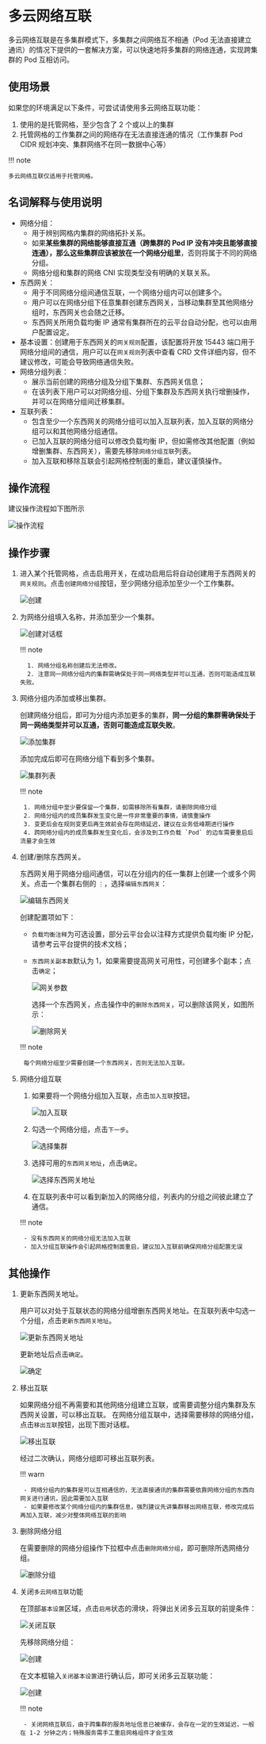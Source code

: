 # 多云网络互联

多云网络互联是在多集群模式下，多集群之间网络互不相通（Pod 无法直接建立通讯）的情况下提供的一套解决方案，可以快速地将多集群的网络连通，实现跨集群的 Pod 互相访问。

## 使用场景

如果您的环境满足以下条件，可尝试请使用多云网络互联功能：

1. 使用的是托管网格，至少包含了 2 个或以上的集群
2. 托管网格的工作集群之间的网络存在无法直接连通的情况（工作集群 Pod CIDR 规划冲突、集群网络不在同一数据中心等）

!!! note

    多云网络互联仅适用于托管网格。

## 名词解释与使用说明

- 网络分组：
    - 用于辨别网格内集群的网络拓扑关系。
    - 如果**某些集群的网络能够直接互通（跨集群的 Pod IP 没有冲突且能够直接连通），那么这些集群应该被放在一个网络分组里**，否则将属于不同的网络分组。
    - 网络分组和集群的网络 CNI 实现类型没有明确的关联关系。
- 东西网关：
    - 用于不同网络分组间通信互联，一个网络分组内可以创建多个。
    - 用户可以在网络分组下任意集群创建东西网关，当移动集群至其他网络分组时，东西网关也会随之迁移。
    - 东西网关所用负载均衡 IP 通常有集群所在的云平台自动分配，也可以由用户配置设定。
- 基本设置：创建用于东西网关的`网关规则`配置，该配置将开放 15443 端口用于网络分组间的通信，用户可以在`网关规则`列表中查看 CRD 文件详细内容，但不建议修改，可能会导致网络通信失败。
- 网络分组列表：
    - 展示当前创建的网络分组及分组下集群、东西网关信息；
    - 在该列表下用户可以对网络分组、分组下集群及东西网关执行增删操作，并可以在网络分组间迁移集群。
- 互联列表：
    - 包含至少一个东西网关的网络分组可以加入互联列表，加入互联的网络分组可以和其他网络分组通信。
    - 已加入互联的网络分组可以修改负载均衡 IP，但如需修改其他配置（例如增删集群、东西网关），需要先移除`网络分组互联`列表。
    - 加入互联和移除互联会引起网格控制面的重启，建议谨慎操作。

## 操作流程

建议操作流程如下图所示

![操作流程](https://docs.daocloud.io/daocloud-docs-images/docs/mspider/images/ci-process.png)

## 操作步骤

1. 进入某个托管网格，点击启用开关，在成功启用后将自动创建用于东西网关的`网关规则`。点击`创建网络分组`按钮，至少网络分组添加至少一个工作集群。

    ![创建](https://docs.daocloud.io/daocloud-docs-images/docs/mspider/images/ci-CreateGroupButton.jpg)

1. 为网络分组填入名称，并添加至少一个集群。

    ![创建对话框](https://docs.daocloud.io/daocloud-docs-images/docs/mspider/images/ci-CreateGroupDialog.png)

    !!! note

         1. 网络分组名称创建后无法修改。
         2. 注意同一网络分组内的集群需确保处于同一网络类型并可以互通，否则可能造成互联失败。

2. 网络分组内添加或移出集群。

    创建网络分组后，即可为分组内添加更多的集群，**同一分组的集群需确保处于同一网络类型并可以互通，否则可能造成互联失败**。

    ![添加集群](https://docs.daocloud.io/daocloud-docs-images/docs/mspider/images/ci-AddCluster.png)

    添加完成后即可在网络分组下看到多个集群。

    ![集群列表](https://docs.daocloud.io/daocloud-docs-images/docs/mspider/images/ci-ClusterList.jpg)

    !!! note

        1. 网络分组中至少要保留一个集群，如需移除所有集群，请删除网络分组
        2. 网络分组内的成员集群发生变化是一件非常重要的事情，请慎重操作
        3. 变更后会在规则变更后再生效前会存在网络延迟，建议在业务低峰期进行操作
        4. 跨网络分组内的成员集群发生变化后，会涉及到工作负载 `Pod` 的边车需要重启后流量才会生效

3. 创建/删除东西网关。

    东西网关用于网络分组间通信，可以在分组内的任一集群上创建一个或多个网关。点击一个集群右侧的 `⋮`，选择`编辑东西网关`：

    ![编辑东西网关](https://docs.daocloud.io/daocloud-docs-images/docs/mspider/images/ci-destirule01.png)

    创建配置项如下：

    - `负载均衡注释`为可选设置，部分云平台会以注释方式提供负载均衡 IP 分配，请参考云平台提供的技术文档；
    - `东西网关副本数`默认为 1，如果需要提高网关可用性，可创建多个副本；点击`确定`；

        ![网关参数](https://docs.daocloud.io/daocloud-docs-images/docs/mspider/images/ci-destirule02.png)

        选择一个东西网关，点击操作中的`删除东西网关`，可以删除该网关，如图所示：

        ![删除网关](https://docs.daocloud.io/daocloud-docs-images/docs/mspider/images/ci-destirule03.png)

    !!! note

        每个网络分组至少需要创建一个东西网关，否则无法加入互联。

4. 网络分组互联

    1. 如果要将一个网络分组加入互联，点击`加入互联`按钮。

        ![加入互联](https://docs.daocloud.io/daocloud-docs-images/docs/mspider/images/ci-join.png)

    2. 勾选一个网络分组，点击`下一步`。

        ![选择集群](https://docs.daocloud.io/daocloud-docs-images/docs/mspider/images/ci-join01.png)

    3. 选择可用的`东西网关地址`，点击`确定`。

        ![选择东西网关地址](https://docs.daocloud.io/daocloud-docs-images/docs/mspider/images/ci-join02.png)

    4. 在互联列表中可以看到新加入的网络分组，列表内的分组之间彼此建立了通信。

    !!! note

        - 没有东西网关的网络分组无法加入互联
        - 加入分组互联操作会引起网格控制面重启，建议加入互联前确保网络分组配置无误

## 其他操作

1. 更新东西网关地址。

    用户可以对处于互联状态的网络分组增删东西网关地址。在互联列表中勾选一个分组，点击`更新东西网关地址`。

    ![更新东西网关地址](https://docs.daocloud.io/daocloud-docs-images/docs/mspider/images/ci-update.png)

    更新地址后点击`确定`。

    ![确定](https://docs.daocloud.io/daocloud-docs-images/docs/mspider/images/ci-update01.png)

1. 移出互联

    如果网络分组不再需要和其他网络分组建立互联，或需要调整分组内集群及东西网关设置，可以移出互联。
    在网络分组互联中，选择需要移除的网络分组，点击`移出互联`按钮，出现下图对话框。

    ![移出互联](https://docs.daocloud.io/daocloud-docs-images/docs/mspider/images/ci-removeclusterfromC.png)

    经过二次确认，网络分组即可移出互联列表。

    !!! warn

        - 网络分组内的集群是可以互相通信的，无法直接通讯的集群需要依靠网络分组的东西向网关进行通讯，因此需要加入互联
        - 如果要修改某个网络分组内的集群信息，强烈建议先讲集群移出网络互联，修改完成后再加入互联，减少对整体网络互联的影响

2. 删除网络分组

    在需要删除的网络分组操作下拉框中点击`删除网络分组`，即可删除所选网络分组。

    ![删除分组](https://docs.daocloud.io/daocloud-docs-images/docs/mspider/images/ci-deletegroup.png)

3. 关闭`多云网络互联`功能

    在顶部`基本设置`区域，点击`启用`状态的滑块，将弹出关闭多云互联的前提条件：

    ![关闭互联](https://docs.daocloud.io/daocloud-docs-images/docs/mspider/images/ci-closeinterconn.png)

    先移除网络分组：

    ![创建](https://docs.daocloud.io/daocloud-docs-images/docs/mspider/images/ci-closedoublecheck.png)

    在文本框输入`关闭基本设置`进行确认后，即可关闭多云互联功能：

    ![创建](https://docs.daocloud.io/daocloud-docs-images/docs/mspider/images/ci-closed.png)

    !!! note

        - 关闭网络互联后，由于跨集群的服务地址信息已被缓存，会存在一定的生效延迟，一般在 1-2 分钟之内；特殊服务需手工重启网格组件才会生效
